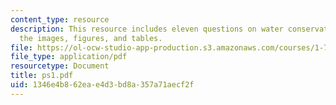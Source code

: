 ```yaml
---
content_type: resource
description: This resource includes eleven questions on water conservation giving
  the images, figures, and tables.
file: https://ol-ocw-studio-app-production.s3.amazonaws.com/courses/1-72-groundwater-hydrology-fall-2005/1346e4b862eae4d3bd8a357a71aecf2f_ps1.pdf
file_type: application/pdf
resourcetype: Document
title: ps1.pdf
uid: 1346e4b8-62ea-e4d3-bd8a-357a71aecf2f
---
```

